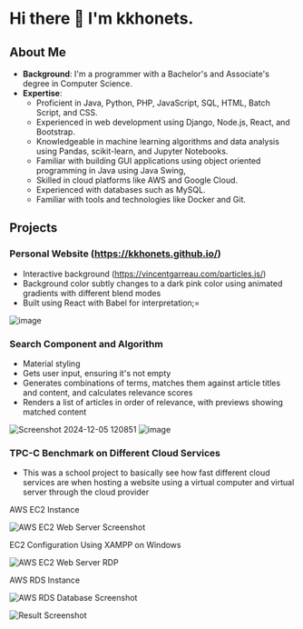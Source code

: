 # Hi there 👋 I'm kkhonets.

## About Me
- **Background**: I'm a programmer with a Bachelor's and Associate's degree in Computer Science.
- **Expertise**:
  - Proficient in Java, Python, PHP, JavaScript, SQL, HTML, Batch Script, and CSS.
  - Experienced in web development using Django, Node.js, React, and Bootstrap.
  - Knowledgeable in machine learning algorithms and data analysis using Pandas, scikit-learn, and Jupyter Notebooks.
  - Familiar with building GUI applications using object oriented programming in Java using Java Swing,
  - Skilled in cloud platforms like AWS and Google Cloud.
  - Experienced with databases such as MySQL.
  - Familiar with tools and technologies like Docker and Git.

## Projects
### Personal Website (https://kkhonets.github.io/)
  - Interactive background (https://vincentgarreau.com/particles.js/)
  - Background color subtly changes to a dark pink color using animated gradients with different blend modes
  - Built using React with Babel for interpretation;=

![image](https://github.com/user-attachments/assets/0e5c64cb-b30a-49bb-8a14-0b7c25dbe9e0)
### Search Component and Algorithm
  - Material styling
  - Gets user input, ensuring it's not empty
  - Generates combinations of terms, matches them against article titles and content, and calculates relevance scores
  - Renders a list of articles in order of relevance, with previews showing matched content

![Screenshot 2024-12-05 120851](https://github.com/user-attachments/assets/f6ba5c19-3f6b-4559-bec5-8bcc162ccaa9)
![image](https://github.com/user-attachments/assets/5dfab609-cab4-47d6-ab51-67c4f68d69e9)

### TPC-C Benchmark on Different Cloud Services
- This was a school project to basically see how fast different cloud services are when hosting a website using a virtual computer and virtual server through the cloud provider

AWS EC2 Instance

![AWS EC2 Web Server Screenshot](https://github.com/user-attachments/assets/c88594e9-1837-4aa3-81de-cfef353b2cdb)

EC2 Configuration Using XAMPP on Windows

![AWS EC2 Web Server RDP](https://github.com/user-attachments/assets/557cd25a-9fb2-4fa7-8062-35e6d747bada)

AWS RDS Instance

![AWS RDS Database Screenshot](https://github.com/user-attachments/assets/b1a44b17-2af2-489d-9e93-22ac2e8e260b)


![Result Screenshot](https://github.com/user-attachments/assets/166ec7ec-94b9-4655-9e29-1ae6fe41b126)





<!--
**kkhonets/kkhonets** is a ✨ _special_ ✨ repository because its `README.md` (this file) appears on your GitHub profile.

Here are some ideas to get you started:

- 🔭 I’m currently working on ...
- 🌱 I’m currently learning ...
- 👯 I’m looking to collaborate on ...
- 🤔 I’m looking for help with ...
- 💬 Ask me about ...
- 📫 How to reach me: ...
- 😄 Pronouns: ...
- ⚡ Fun fact: ...
-->
